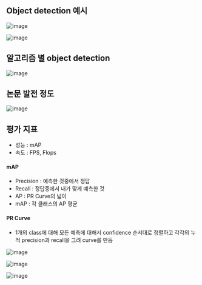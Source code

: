 ## Object detection 예시

![image](https://user-images.githubusercontent.com/63588046/159194748-eedf0ae1-6598-4bcf-b9e5-c4c0c652049c.png)

![image](https://user-images.githubusercontent.com/63588046/159194759-546b6571-1bac-43a1-b2e2-20b6ef6de10a.png)

## 알고리즘 별 object detection

![image](https://user-images.githubusercontent.com/63588046/159194788-51752e91-6f33-4ddf-9c1b-1faae6015145.png)

## 논문 발전 정도

![image](https://user-images.githubusercontent.com/63588046/159194808-3b961fea-c546-400d-9e78-15dc2fe30240.png)


## 평가 지표
* 성능 : mAP
* 속도 : FPS, Flops

#### mAP
* Precision : 예측한 것중에서 정답
* Recall : 정답중에서 내가 맞게 예측한 것
* AP : PR Curve의 넓이
* mAP : 각 클래스의 AP 평균

#### PR Curve

* 1개의 class에 대해 모든 예측에 대해서 confidence 순서대로 정렬하고 각각의 누적 precision과 recall을 그려 curve를 만듬

![image](https://user-images.githubusercontent.com/63588046/159195103-0b688bba-d887-4491-9e9b-cf434df91b03.png)

![image](https://user-images.githubusercontent.com/63588046/159195127-e79385a2-46ad-4d63-ab60-acaada753d9b.png)
 
 ![image](https://user-images.githubusercontent.com/63588046/159195143-bdc0005d-ba24-4288-9451-3716067d0965.png)
